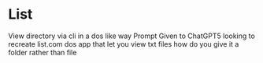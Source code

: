 # List
View directory via cli in a dos like way
Prompt Given to ChatGPT5
looking to recreate list.com dos app that let you view txt files
how do you give it a folder rather than file
